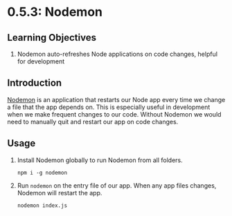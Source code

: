 # 0.5.3: Nodemon

## Learning Objectives

1. Nodemon auto-refreshes Node applications on code changes, helpful for development

## Introduction

<a href="https://www.npmjs.com/package/nodemon" target="_blank">Nodemon</a> is an application that restarts our Node app every time we change a file that the app depends on. This is especially useful in development when we make frequent changes to our code. Without Nodemon we would need to manually quit and restart our app on code changes.

## Usage

1.  Install Nodemon globally to run Nodemon from all folders.

    ```
    npm i -g nodemon
    ```
2.  Run `nodemon` on the entry file of our app. When any app files changes, Nodemon will restart the app.

    ```
    nodemon index.js
    ```
